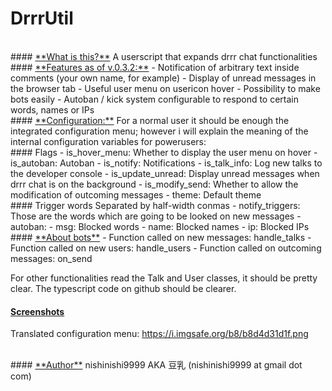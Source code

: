 # **DrrrUtil**
<br>
#### <u>**What is this?**</u>
A userscript that expands drrr chat functionalities
<br>
#### <u>**Features as of v.0.3.2:**</u>
- Notification of arbitrary text inside comments (your own name, for example)
- Display of unread messages in the browser tab
- Useful user menu on usericon hover
- Possibility to make bots easily
- Autoban / kick system configurable to respond to certain words, names or IPs

<br>
#### <u>**Configuration:**</u>
For a normal user it should be enough the integrated configuration menu;
however i will explain the meaning of the internal configuration variables for powerusers:

<br>
#### Flags
- is_hover_menu:    Whether to display the user menu on hover
- is_autoban:       Autoban
- is_notify:        Notifications
- is_talk_info:     Log new talks to the developer console
- is_update_unread: Display unread messages when drrr chat is on the background
- is_modify_send:   Whether to allow the modification of outcoming messages
- theme:            Default theme

<br>
#### Trigger words
Separated by half-width conmas
- notify_triggers: Those are the words which are going to be looked on new messages
- autoban:
  - msg:  Blocked words
  - name: Blocked names
  - ip:   Blocked IPs

<br>
#### <u>**About bots**</u>
- Function called on new messages: handle_talks
- Function called on new users: handle_users
- Function called on outcoming messages: on_send

For other functionalities read the Talk and User classes, it should be pretty clear.
The typescript code on github should be clearer.


#### <u>**Screenshots**</u>

Translated configuration menu: https://i.imgsafe.org/b8/b8d4d31d1f.png

<br>
#### <u>**Author**</u>
nishinishi9999 AKA 豆乳 (nishinishi9999 at gmail dot com)
<br><br>